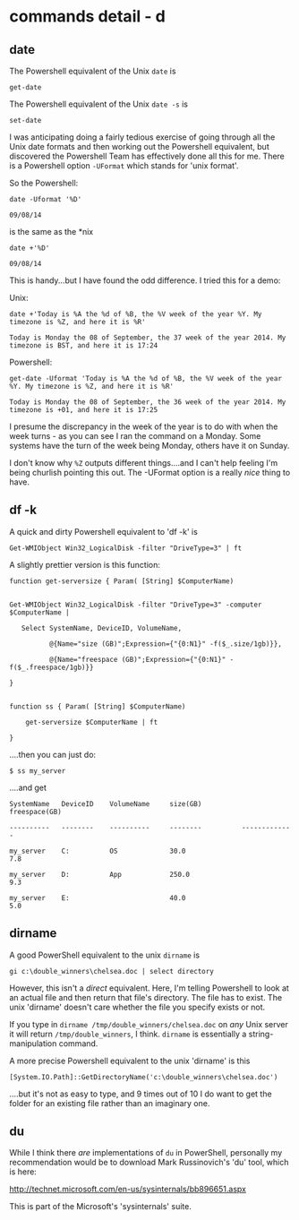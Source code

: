 # commands detail - d

## date

The Powershell equivalent of the Unix `date` is

````
get-date 
````

The Powershell equivalent of the Unix `date -s` is

````
set-date
````

I was anticipating doing a fairly tedious exercise of going through all the Unix date formats and then working out the Powershell equivalent, but discovered the Powershell Team has effectively done all this for me. There is a Powershell option  `-UFormat` which stands for 'unix format'. 

So the Powershell:

````
date -Uformat '%D'

09/08/14
````

is the same as the *nix

````
date +'%D'

09/08/14
````

This is handy...but I have found the odd difference. I tried this for a demo:

Unix:

````
date +'Today is %A the %d of %B, the %V week of the year %Y. My timezone is %Z, and here it is %R'

Today is Monday the 08 of September, the 37 week of the year 2014. My timezone is BST, and here it is 17:24
````

Powershell:

````
get-date -Uformat 'Today is %A the %d of %B, the %V week of the year %Y. My timezone is %Z, and here it is %R'

Today is Monday the 08 of September, the 36 week of the year 2014. My timezone is +01, and here it is 17:25
````

I presume the discrepancy in the week of the year is to do with when the week turns - as you can see I ran the command on a Monday. Some systems have the turn of the week being Monday, others have it on Sunday.

I don't know why `%Z` outputs different things....and I can't help feeling I'm being churlish pointing this out. The -UFormat option is a really _nice_ thing to have.


## df -k
A quick and dirty Powershell equivalent to 'df -k' is

````
Get-WMIObject Win32_LogicalDisk -filter "DriveType=3" | ft
````

A slightly prettier version is this function:

````
function get-serversize { Param( [String] $ComputerName)


Get-WMIObject Win32_LogicalDisk -filter "DriveType=3" -computer $ComputerName | 

   Select SystemName, DeviceID, VolumeName,

          @{Name="size (GB)";Expression={"{0:N1}" -f($_.size/1gb)}},

          @{Name="freespace (GB)";Expression={"{0:N1}" -f($_.freespace/1gb)}} 

}


function ss { Param( [String] $ComputerName)

    get-serversize $ComputerName | ft

}

```` 

....then you can just do:

````
$ ss my_server 
````

....and get

````
SystemName   DeviceID    VolumeName     size(GB)          freespace(GB)

----------   --------    ----------     --------          -------------

my_server    C:          OS             30.0                        7.8

my_server    D:          App            250.0                       9.3

my_server    E:                         40.0                        5.0

````


## dirname

A good PowerShell equivalent to the unix `dirname` is 

````
gi c:\double_winners\chelsea.doc | select directory
````

However, this isn't a _direct_ equivalent. Here, I'm telling Powershell to look at an actual file and then return that file's directory. The file has to exist. The unix 'dirname' doesn't care whether the file you specify exists or not. 

If you type in `dirname /tmp/double_winners/chelsea.doc` on _any_ Unix server it will return `/tmp/double_winners`, I think. `dirname` is essentially a string-manipulation command. 

A more precise Powershell equivalent to the unix 'dirname' is this

````
[System.IO.Path]::GetDirectoryName('c:\double_winners\chelsea.doc')
````

....but it's not as easy to type, and 9 times out of 10 I do want to get the folder for an existing file rather than an imaginary one.

## du

While I think there _are_ implementations of `du` in PowerShell, personally my recommendation would be to download Mark Russinovich's 'du' tool, which is here:


<http://technet.microsoft.com/en-us/sysinternals/bb896651.aspx>

This is part of the Microsoft's 'sysinternals' suite.
